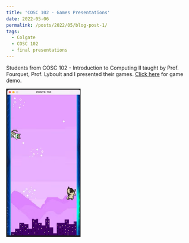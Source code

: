 ```yaml
---
title: 'COSC 102 - Games Presentations'
date: 2022-05-06
permalink: /posts/2022/05/blog-post-1/
tags:
  - Colgate
  - COSC 102
  - final presentations
---
```


Students from COSC 102 - Introduction to Computing II taught by Prof. Fourquet, Prof. Lyboult and I presented their games. [Click here](https://www.youtube.com/watch?v=BWPbHfyihHw) for game demo.

[<img src="/images/pug.png" alt="Pug Game Run" width="200"/>](https://www.youtube.com/watch?v=BWPbHfyihHw)

<!-- [![Pug Game Run](/images/pug.png)](https://www.youtube.com/watch?v=BWPbHfyihHw) -->



